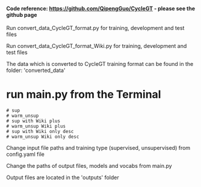 #### Code reference: https://github.com/QipengGuo/CycleGT - please see the github page
Run convert_data_CycleGT_format.py for training, development and test files

Run convert_data_CycleGT_format_Wiki.py for training, development and test files

The data which is converted to CycleGT training format can be found in the folder: 'converted_data'

# run main.py from the Terminal
    # sup
    # warm_unsup
    # sup with Wiki plus
    # warm_unsup Wiki plus
    # sup with Wiki only desc
    # warm_unsup Wiki only desc

Change input file paths and training type (supervised, unsupervised) from config.yaml file

Change the paths of output files, models and vocabs from main.py

Output files are located in the 'outputs' folder
